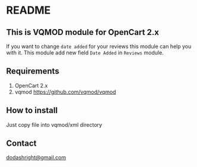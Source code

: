 # README

## This is VQMOD module for OpenCart 2.x

If you want to change `date added` for your reviews this module can help you with it. This module add new field `Date Added` in `Reviews` module.

## Requirements

1. OpenCart 2.x
2. vqmod https://github.com/vqmod/vqmod

## How to install

Just copy file into vqmod/xml directory

## Contact
dodashright@gmail.com